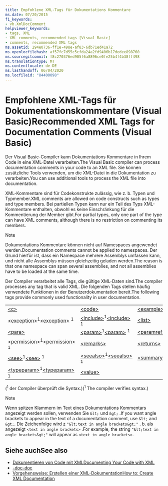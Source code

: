 ```yaml
---
title: Empfohlene XML-Tags für Dokumentations Kommentare
ms.date: 07/20/2015
f1_keywords:
- vb.XmlDocComment
helpviewer_keywords:
- tags, XML
- XML comments, recommended tags [Visual Basic]
- comments, recommended XML tags
ms.assetid: 294e0736-ff1e-498e-af83-6db71ed41a72
ms.openlocfilehash: af57fc7d55c5cfda24a2fd9406b17dedee898760
ms.sourcegitcommit: f8c270376ed905f6a8896ce0fe25b4f4b38ff498
ms.translationtype: MT
ms.contentlocale: de-DE
ms.lasthandoff: 06/04/2020
ms.locfileid: "84400098"
---
```

# <a name="recommended-xml-tags-for-documentation-comments-visual-basic"></a><span data-ttu-id="a806a-102">Empfohlene XML-Tags für Dokumentationskommentare (Visual Basic)</span><span class="sxs-lookup"><span data-stu-id="a806a-102">Recommended XML Tags for Documentation Comments (Visual Basic)</span></span>
<span data-ttu-id="a806a-103">Der Visual Basic-Compiler kann Dokumentations Kommentare in Ihrem Code in eine XML-Datei verarbeiten.</span><span class="sxs-lookup"><span data-stu-id="a806a-103">The Visual Basic compiler can process documentation comments in your code to an XML file.</span></span> <span data-ttu-id="a806a-104">Sie können zusätzliche Tools verwenden, um die XML-Datei in die Dokumentation zu verarbeiten.</span><span class="sxs-lookup"><span data-stu-id="a806a-104">You can use additional tools to process the XML file into documentation.</span></span>  
  
 <span data-ttu-id="a806a-105">XML-Kommentare sind für Codekonstrukte zulässig, wie z. b. Typen und Typmember.</span><span class="sxs-lookup"><span data-stu-id="a806a-105">XML comments are allowed on code constructs such as types and type members.</span></span> <span data-ttu-id="a806a-106">Bei partiellen Typen kann nur ein Teil des Typs XML-Kommentare enthalten, obwohl es keine Einschränkung für die Kommentierung der Member gibt.</span><span class="sxs-lookup"><span data-stu-id="a806a-106">For partial types, only one part of the type can have XML comments, although there is no restriction on commenting its members.</span></span>  
  
> [!NOTE]
> <span data-ttu-id="a806a-107">Dokumentations Kommentare können nicht auf Namespaces angewendet werden.</span><span class="sxs-lookup"><span data-stu-id="a806a-107">Documentation comments cannot be applied to namespaces.</span></span> <span data-ttu-id="a806a-108">Der Grund hierfür ist, dass ein Namespace mehrere Assemblys umfassen kann, und nicht alle Assemblys müssen gleichzeitig geladen werden.</span><span class="sxs-lookup"><span data-stu-id="a806a-108">The reason is that one namespace can span several assemblies, and not all assemblies have to be loaded at the same time.</span></span>  
  
 <span data-ttu-id="a806a-109">Der Compiler verarbeitet alle Tags, die gültige XML-Daten sind.</span><span class="sxs-lookup"><span data-stu-id="a806a-109">The compiler processes any tag that is valid XML.</span></span> <span data-ttu-id="a806a-110">Die folgenden Tags stellen häufig verwendete Funktionen in der Benutzerdokumentation bereit.</span><span class="sxs-lookup"><span data-stu-id="a806a-110">The following tags provide commonly used functionality in user documentation.</span></span>  
  
||||  
|---|---|---|  
|[\<c>](c.md)|[\<code>](code.md)|[\<example>](example.md)|  
|<span data-ttu-id="a806a-111">[\<exception>](exception.md)<sup>1</sup></span><span class="sxs-lookup"><span data-stu-id="a806a-111">[\<exception>](exception.md) <sup>1</sup></span></span>|<span data-ttu-id="a806a-112">[\<include>](include.md)<sup>1</sup></span><span class="sxs-lookup"><span data-stu-id="a806a-112">[\<include>](include.md) <sup>1</sup></span></span>|[\<list>](list.md)|  
|[\<para>](para.md)|<span data-ttu-id="a806a-113">[\<param>](param.md)<sup>1</sup></span><span class="sxs-lookup"><span data-stu-id="a806a-113">[\<param>](param.md) <sup>1</sup></span></span>|[\<paramref>](paramref.md)|  
|<span data-ttu-id="a806a-114">[\<permission>](permission.md)<sup>1</sup></span><span class="sxs-lookup"><span data-stu-id="a806a-114">[\<permission>](permission.md) <sup>1</sup></span></span>|[\<remarks>](remarks.md)|[\<returns>](returns.md)|  
|<span data-ttu-id="a806a-115">[\<see>](see.md)<sup>1</sup></span><span class="sxs-lookup"><span data-stu-id="a806a-115">[\<see>](see.md) <sup>1</sup></span></span>|<span data-ttu-id="a806a-116">[\<seealso>](seealso.md)<sup>1</sup></span><span class="sxs-lookup"><span data-stu-id="a806a-116">[\<seealso>](seealso.md) <sup>1</sup></span></span>|[\<summary>](summary.md)|  
|<span data-ttu-id="a806a-117">[\<typeparam>](typeparam.md)<sup>1</sup></span><span class="sxs-lookup"><span data-stu-id="a806a-117">[\<typeparam>](typeparam.md) <sup>1</sup></span></span>|[\<value>](value.md)||  
  
 <span data-ttu-id="a806a-118">(<sup>1</sup> der Compiler überprüft die Syntax.)</span><span class="sxs-lookup"><span data-stu-id="a806a-118">(<sup>1</sup> The compiler verifies syntax.)</span></span>  
  
> [!NOTE]
> <span data-ttu-id="a806a-119">Wenn spitzen Klammern im Text eines Dokumentations Kommentars angezeigt werden sollen, verwenden Sie `&lt;` und `&gt;` .</span><span class="sxs-lookup"><span data-stu-id="a806a-119">If you want angle brackets to appear in the text of a documentation comment, use `&lt;` and `&gt;`.</span></span> <span data-ttu-id="a806a-120">Die Zeichenfolge wird z `"&lt;text in angle brackets&gt;"` . b. als angezeigt `<text in angle brackets>` .</span><span class="sxs-lookup"><span data-stu-id="a806a-120">For example, the string `"&lt;text in angle brackets&gt;"` will appear as `<text in angle brackets>`.</span></span>  
  
## <a name="see-also"></a><span data-ttu-id="a806a-121">Siehe auch</span><span class="sxs-lookup"><span data-stu-id="a806a-121">See also</span></span>

- [<span data-ttu-id="a806a-122">Dokumentieren von Code mit XML</span><span class="sxs-lookup"><span data-stu-id="a806a-122">Documenting Your Code with XML</span></span>](../../programming-guide/program-structure/documenting-your-code-with-xml.md)
- [<span data-ttu-id="a806a-123">-doc</span><span class="sxs-lookup"><span data-stu-id="a806a-123">-doc</span></span>](../../reference/command-line-compiler/doc.md)
- [<span data-ttu-id="a806a-124">Vorgehensweise: Erstellen einer XML-Dokumentation</span><span class="sxs-lookup"><span data-stu-id="a806a-124">How to: Create XML Documentation</span></span>](../../programming-guide/program-structure/how-to-create-xml-documentation.md)
